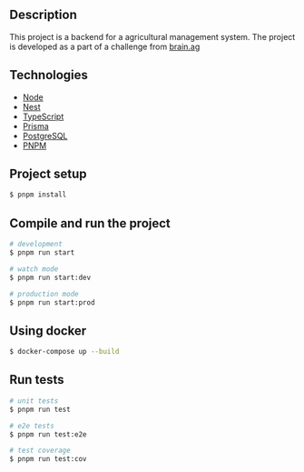 ## Description

This project is a backend for a agricultural management system. The project is developed as a part of a challenge from [brain.ag](https://www.serasaexperian.com.br/solucoes/agro/)

## Technologies

- [Node](https://nodejs.org/)
- [Nest](https://github.com/nestjs/nest)
- [TypeScript](https://www.typescriptlang.org/)
- [Prisma](https://www.prisma.io/)
- [PostgreSQL](https://www.postgresql.org/)
- [PNPM](https://pnpm.io/)

## Project setup

```bash
$ pnpm install
```

## Compile and run the project

```bash
# development
$ pnpm run start

# watch mode
$ pnpm run start:dev

# production mode
$ pnpm run start:prod
```

## Using docker

```bash
$ docker-compose up --build
```

## Run tests

```bash
# unit tests
$ pnpm run test

# e2e tests
$ pnpm run test:e2e

# test coverage
$ pnpm run test:cov
```
